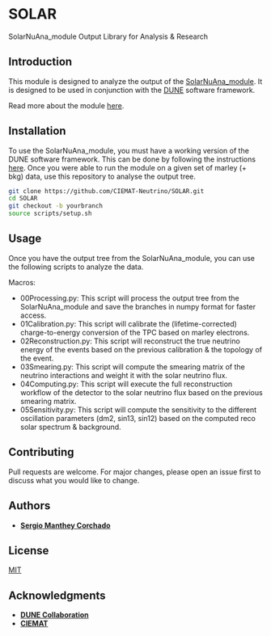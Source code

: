 # SOLAR
SolarNuAna_module Output Library for Analysis &amp; Research

## Introduction

This module is designed to analyze the output of the [SolarNuAna_module](https://github.com/DUNE/duneana/blob/develop/duneana/SolarNuAna/SolarNuAna_module.cc). It is designed to be used in conjunction with the [DUNE](https://github.com/DUNE) software framework.

Read more about the module [here](https://dune-solar.readthedocs.io/en/latest/).

## Installation

To use the SolarNuAna_module, you must have a working version of the DUNE software framework. This can be done by following the instructions [here](https://dune.bnl.gov/wiki/Computing#Getting_the_DUNE_Software_Framework). Once you were able to run the module on a given set of marley (+ bkg) data, use this repository to analyse the output tree.

```bash
git clone https://github.com/CIEMAT-Neutrino/SOLAR.git
cd SOLAR
git checkout -b yourbranch
source scripts/setup.sh
```

## Usage

Once you have the output tree from the SolarNuAna_module, you can use the following scripts to analyze the data.

Macros:

- 00Processing.py: This script will process the output tree from the SolarNuAna_module and save the branches in numpy format for faster access.
- 01Calibration.py: This script will calibrate the (lifetime-corrected) charge-to-energy conversion of the TPC based on marley electrons.
- 02Reconstruction.py: This script will reconstruct the true neutrino energy of the events based on the previous calibration &amp; the topology of the event.
- 03Smearing.py: This script will compute the smearing matrix of the neutrino interactions and weight it with the solar neutrino flux.
- 04Computing.py: This script will execute the full reconstruction workflow of the detector to the solar neutrino flux based on the previous smearing matrix.
- 05Sensitivity.py: This script will compute the sensitivity to the different oscillation parameters (dm2, sin13, sin12) based on the computed reco solar spectrum & background.

## Contributing

Pull requests are welcome. For major changes, please open an issue first to discuss what you would like to change.

## Authors

- [**Sergio Manthey Corchado**](https://github.com/mantheys)

## License

[MIT](https://choosealicense.com/licenses/mit/)

## Acknowledgments

- [**DUNE Collaboration**](https://github.com/DUNE)
- [**CIEMAT**](https://github.com/CIEMAT-Neutrino)